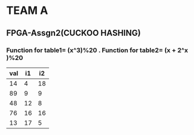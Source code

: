 # TEAM A
## FPGA-Assgn2(CUCKOO HASHING)
### Function for table1= (x^3)%20 . Function for table2= (x + 2^x )%20
| val | i1    | i2       |
|-----|--------|--------  |
|     14     |    4   |18   |
|   89   |  9    |    9      |
|   48   |  12   |      8    |
|   76   |    16 |       16  |
|   13   |17     |  5        |


